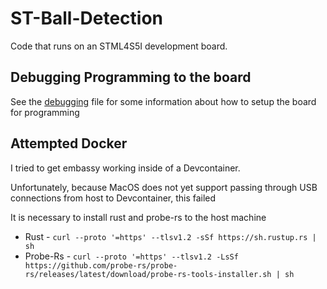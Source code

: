 # ST-Ball-Detection

Code that runs on an STML4S5I development board.


## Debugging Programming to the board

See the [debugging](./debugging.md) file for some information about how to setup the board for programming

## Attempted Docker

I tried to get embassy working inside of a Devcontainer.

Unfortunately, because MacOS does not yet support passing through USB connections from host to Devcontainer, this failed

It is necessary to install rust and probe-rs to the host machine
* Rust - `curl --proto '=https' --tlsv1.2 -sSf https://sh.rustup.rs | sh`
* Probe-Rs - `curl --proto '=https' --tlsv1.2 -LsSf https://github.com/probe-rs/probe-rs/releases/latest/download/probe-rs-tools-installer.sh | sh`